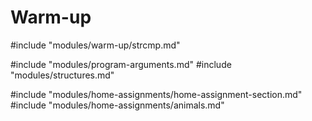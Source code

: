 # Warm-up
#include "modules/warm-up/strcmp.md"

#include "modules/program-arguments.md"
#include "modules/structures.md"

#include "modules/home-assignments/home-assignment-section.md"
#include "modules/home-assignments/animals.md"
